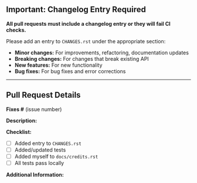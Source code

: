 ## Important: Changelog Entry Required

**All pull requests must include a changelog entry or they will fail CI checks.**

Please add an entry to `CHANGES.rst` under the appropriate section:
- **Minor changes:** For improvements, refactoring, documentation updates
- **Breaking changes:** For changes that break existing API  
- **New features:** For new functionality
- **Bug fixes:** For bug fixes and error corrections

---

## Pull Request Details

**Fixes #** (issue number)

**Description:**
<!-- Write a description of the fixes or improvements -->

**Checklist:**
- [ ] Added entry to `CHANGES.rst`
- [ ] Added/updated tests
- [ ] Added myself to `docs/credits.rst`
- [ ] All tests pass locally

**Additional Information:**
<!-- Screenshots, links to documentation, etc. -->
